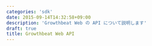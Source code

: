 ```yaml
---
categories: 'sdk'
date: 2015-09-14T14:32:58+09:00
description: 'Growthbeat Web の API について説明します'
draft: true
title: Growthbeat Web API
---
```


